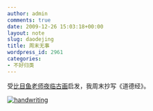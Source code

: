 ```yaml
---
author: admin
comments: true
date: 2009-12-26 15:03:18+00:00
layout: note
slug: daodejing
title: 周末无事
wordpress_id: 2961
categories:
- 不好归类
---
```


受[比目鱼老师夜临古画](http://www.bimuyu.com/blog/archives/94883339.shtml)启发，我周末抄写《道德经》。

[![handwriting](http://farm5.static.flickr.com/4016/4215146945_e1fe56e66b.jpg)](http://www.flickr.com/photos/lookoo/4215146945/)
